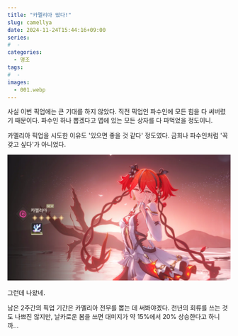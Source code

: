 ```yaml
---
title: "카멜리아 떴다!"
slug: camellya
date: 2024-11-24T15:44:16+09:00
series:
#  - 
categories:
  - 명조
tags:
#  - 
images:
  - 001.webp
---
```


사실 이번 픽업에는 큰 기대를 하지 않았다. 직전 픽업인 파수인에 모든 힘을 다 써버렸기 때문이다. 파수인 하나 뽑겠다고 맵에 있는 모든 상자를 다 파먹었을 정도이니.

카멜리아 픽업을 시도한 이유도 '있으면 좋을 것 같다' 정도였다. 금희나 파수인처럼 '꼭 갖고 싶다'가 아니었다.

![](001.webp)

그런데 나왔네.

남은 2주간의 픽업 기간은 카멜리아 전무를 뽑는 데 써봐야겠다. 천년의 회류를 쓰는 것도 나쁘진 않지만, 날카로운 봄을 쓰면 대미지가 약 15%에서 20% 상승한다고 하니까...
